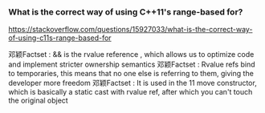 ### What is the correct way of using C++11's range-based for?

https://stackoverflow.com/questions/15927033/what-is-the-correct-way-of-using-c11s-range-based-for


邓颖Factset :
&& is the rvalue reference , which allows us to optimize code and implement stricter ownership semantics
邓颖Factset :
Rvalue refs bind to temporaries, this means that no one else is referring to them, giving the developer more freedom
邓颖Factset :
It is used in the 11 move constructor, which is basically a static cast with rvalue ref, after which you can't touch the original object
